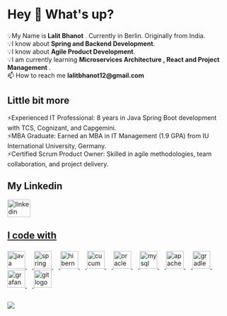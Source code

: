 <h1 align="left">Hey 👋 What's up?</h1>

###

<p align="left">💡My Name is<b> Lalit Bhanot</b> . Currently in Berlin. Originally from India.<br>💡I know about <b>Spring and Backend Development</b>.<br>💡I know about <b>Agile Product Development</b>.<br>💡I am currently learning <b> Microservices Architecture , React and Project Management </b>.<br>📫 How to reach me <b>lalitbhanot12@gmail.com</b></p>

###

<h2 align="left">Little bit more</h1> <p>⚡Experienced IT Professional: 8 years in Java Spring Boot development with TCS, Cognizant, and Capgemini.<br>⚡MBA Graduate: Earned an MBA in IT Management (1.9 GPA) from IU International University, Germany.<br>⚡Certified Scrum Product Owner: Skilled in agile methodologies, team collaboration, and project delivery.</p>

###

<h2 align="left">My Linkedin</h2>
<div align="left">
  <a href = "https://www.linkedin.com/in/lalitbhanot1211" target="_blank" rel="noreferrer"> <img src="https://raw.githubusercontent.com/maurodesouza/profile-readme-generator/master/src/assets/icons/social/linkedin/default.svg" width="52" height="40" alt="linkedin logo"  />
 </div>

<h2 align="left"></h2>
<p align="left"></p>
<h2 align="left">I code with</h2>

###

<div align="left">
  <img src="https://cdn.jsdelivr.net/gh/devicons/devicon/icons/java/java-original.svg" height="40" alt="java logo"  />
  <img width="12" />
  <img src="https://cdn.jsdelivr.net/gh/devicons/devicon/icons/spring/spring-original.svg" height="40" alt="spring logo"  />
  <img width="12" />
  <img src="https://skillicons.dev/icons?i=hibernate" height="40" alt="hibernate logo"  />
  <img width="12" />
  <img src="https://cdn.jsdelivr.net/gh/devicons/devicon/icons/cucumber/cucumber-plain.svg" height="40" alt="cucumber logo"  />
  <img width="12" />
  <img src="https://cdn.jsdelivr.net/gh/devicons/devicon/icons/oracle/oracle-original.svg" height="40" alt="oracle logo"  />
  <img width="12" />
  <img src="https://cdn.simpleicons.org/mysql/4479A1" height="40" alt="mysql logo"  />
  <img width="12" />
  <img src="https://skillicons.dev/icons?i=maven" height="40" alt="apachemaven logo"  />
  <img width="12" />
  <img src="https://cdn.simpleicons.org/gradle/02303A" height="40" alt="gradle logo"  />
  <img width="12" />
  <img src="https://cdn.simpleicons.org/grafana/F46800" height="40" alt="grafana logo"  />
  <img width="12" />
  <img src="https://cdn.jsdelivr.net/gh/devicons/devicon/icons/git/git-original.svg" height="40" alt="git logo"  />
</div>

<h2 align="left"></h2>
<div align="left">
  <img src="https://visitor-badge.laobi.icu/badge?page_id=lalitbhanot.lalitbhanot&"  />
</div>

<!-- 
<h2 align="left">My Stats</h2>
<div align="center">
  <img src="https://github-readme-stats.vercel.app/api/top-langs?username=lalitbhanot&locale=en&hide_title=false&layout=compact&card_width=320&langs_count=5&theme=dracula&hide_border=false&order=2" height="150" alt="languages graph"  /> <br> <br>
  <img src="https://github-readme-activity-graph.vercel.app/graph?username=lalitbhanot&radius=16&theme=react&area=true&order=5" height="300" alt="activity-graph graph"  />
</div>
-->

